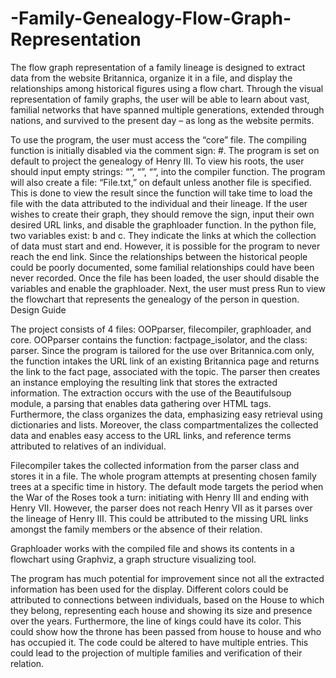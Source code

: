# -Family-Genealogy-Flow-Graph-Representation
  The flow graph representation of a family lineage is designed to extract data from the website Britannica, organize it in a file, and display the relationships among historical figures using a flow chart. Through the visual representation of family graphs, the user will be able to learn about vast, familial networks that have spanned multiple generations, extended through nations, and survived to the present day – as long as the website permits.
  
  To use the program, the user must access the “core” file. The compiling function is initially disabled via the comment sign: #. The program is set on default to project the genealogy of Henry III. To view his roots, the user should input empty strings: “”, “”, “”, into the compiler function. The program will also create a file: “File.txt,” on default unless another file is specified. This is done to view the result since the function will take time to load the file with the data attributed to the individual and their lineage. If the user wishes to create their graph, they should remove the sign, input their own desired URL links, and disable the graphloader function. In the python file, two variables exist: b and c. They indicate the links at which the collection of data must start and end. However, it is possible for the program to never reach the end link. Since the relationships between the historical people could be poorly documented, some familial relationships could have been never recorded. Once the file has been loaded, the user should disable the variables and enable the graphloader. Next, the user must press Run to view the flowchart that represents the genealogy of the person in question.
Design Guide

  The project consists of 4 files: OOPparser, filecompiler, graphloader, and core. OOPparser contains the function: factpage_isolator, and the class: parser. Since the program is tailored for the use over Britannica.com only, the function intakes the URL link of an existing Britannica page and returns the link to the fact page, associated with the topic. The parser then creates an instance employing the resulting link that stores the extracted information. The extraction occurs with the use of the Beautifulsoup module, a parsing that enables data gathering over HTML tags. Furthermore, the class organizes the data, emphasizing easy retrieval using dictionaries and lists. Moreover, the class compartmentalizes the collected data and enables easy access to the URL links, and reference terms attributed to relatives of an individual. 
  
  Filecompiler takes the collected information from the parser class and stores it in a file. The whole program attempts at presenting chosen family trees at a specific time in history. The default mode targets the period when the War of the Roses took a turn: initiating with Henry III and ending with Henry VII. However, the parser does not reach Henry VII as it parses over the lineage of Henry III. This could be attributed to the missing URL links amongst the family members or the absence of their relation.
  
  Graphloader works with the compiled file and shows its contents in a flowchart using Graphviz, a graph structure visualizing tool.

  The program has much potential for improvement since not all the extracted information has been used for the display. Different colors could be attributed to connections between individuals, based on the House to which they belong, representing each house and showing its size and presence over the years. Furthermore, the line of kings could have its color. This could show how the throne has been passed from house to house and who has occupied it. The code could be altered to have multiple entries. This could lead to the projection of multiple families and verification of their relation.  
